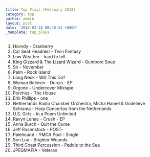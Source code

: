 ```yaml
---
title: Top Plays (February 2018)
category: top
author: admin
layout: post
date: '2018-03-16 08:40:53 +0000'
_template: top_plays
---
```






 1. Hovvdy - Cranberry
 2. Car Seat Headrest - Twin Fantasy
 3. Low Weather - hard to tell
 4. King Gizzard & The Lizard Wizard - Gumboot Soup
 5. Sir - November
 6. Palm - Rock Island
 7. Long Neck - Will This Do?
 8. Woman Believer - Dunzo - EP
 9. Orgone - Undercover Mixtape
10. Porches - The House
11. Erik Phillips - one
12. Netherlands Radio Chamber Orchestra, Micha Hamel & Godelieve Schrama - Harp Concertos from the Netherlands
13. U.S. Girls - In a Poem Unlimited
14. Ravyn Lenae - Crush - EP
15. Anna Burch - Quit the Curse
16. Jeff Rosenstock - POST-
17. Palehound - YMCA Pool - Single
18. Son Lux - Brighter Wounds
19. Third Coast Percussion - Paddle to the Sea
20. JPEGMAFIA - Veteran
